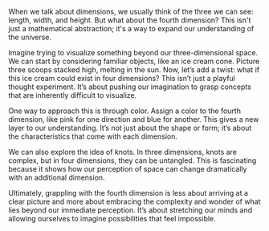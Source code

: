 When we talk about dimensions, we usually think of the three we can see: length, width, and height. But what about the fourth dimension? This isn't just a mathematical abstraction; it's a way to expand our understanding of the universe. 

Imagine trying to visualize something beyond our three-dimensional space. We can start by considering familiar objects, like an ice cream cone. Picture three scoops stacked high, melting in the sun. Now, let’s add a twist: what if this ice cream could exist in four dimensions? This isn’t just a playful thought experiment. It’s about pushing our imagination to grasp concepts that are inherently difficult to visualize.

One way to approach this is through color. Assign a color to the fourth dimension, like pink for one direction and blue for another. This gives a new layer to our understanding. It’s not just about the shape or form; it’s about the characteristics that come with each dimension.

We can also explore the idea of knots. In three dimensions, knots are complex, but in four dimensions, they can be untangled. This is fascinating because it shows how our perception of space can change dramatically with an additional dimension.

Ultimately, grappling with the fourth dimension is less about arriving at a clear picture and more about embracing the complexity and wonder of what lies beyond our immediate perception. It’s about stretching our minds and allowing ourselves to imagine possibilities that feel impossible.

